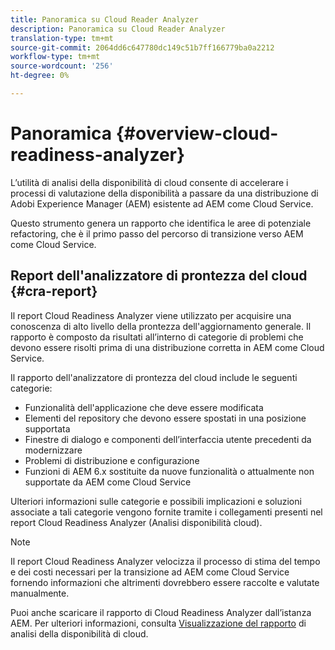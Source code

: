 ```yaml
---
title: Panoramica su Cloud Reader Analyzer
description: Panoramica su Cloud Reader Analyzer
translation-type: tm+mt
source-git-commit: 2064dd6c647780dc149c51b7ff166779ba0a2212
workflow-type: tm+mt
source-wordcount: '256'
ht-degree: 0%

---
```



# Panoramica {#overview-cloud-readiness-analyzer}

L’utilità di analisi della disponibilità di cloud consente di accelerare i processi di valutazione della disponibilità a passare da una distribuzione di Adobi Experience Manager  (AEM) esistente ad AEM come Cloud Service.

Questo strumento genera un rapporto che identifica le aree di potenziale refactoring, che è il primo passo del percorso di transizione verso AEM come Cloud Service.

## Report dell&#39;analizzatore di prontezza del cloud {#cra-report}

Il report Cloud Readiness Analyzer viene utilizzato per acquisire una conoscenza di alto livello della prontezza dell&#39;aggiornamento generale. Il rapporto è composto da risultati all’interno di categorie di problemi che devono essere risolti prima di una distribuzione corretta in AEM come Cloud Service.

Il rapporto dell&#39;analizzatore di prontezza del cloud include le seguenti categorie:

* Funzionalità dell&#39;applicazione che deve essere modificata
* Elementi del repository che devono essere spostati in una posizione supportata
* Finestre di dialogo e componenti dell’interfaccia utente precedenti da modernizzare
* Problemi di distribuzione e configurazione
* Funzioni di AEM 6.x sostituite da nuove funzionalità o attualmente non supportate da AEM come Cloud Service

Ulteriori informazioni sulle categorie e possibili implicazioni e soluzioni associate a tali categorie vengono fornite tramite i collegamenti presenti nel report Cloud Readiness Analyzer (Analisi disponibilità cloud).

>[!NOTE]
>Il report Cloud Readiness Analyzer velocizza il processo di stima del tempo e dei costi necessari per la transizione ad AEM come Cloud Service fornendo informazioni che altrimenti dovrebbero essere raccolte e valutate manualmente.

Puoi anche scaricare il rapporto di Cloud Readiness Analyzer dall’istanza AEM. Per ulteriori informazioni, consulta [Visualizzazione del rapporto](/help/move-to-cloud-service/cloud-readiness-analyzer/using-cloud-readiness-analyzer.md#viewing-report) di analisi della disponibilità di cloud.